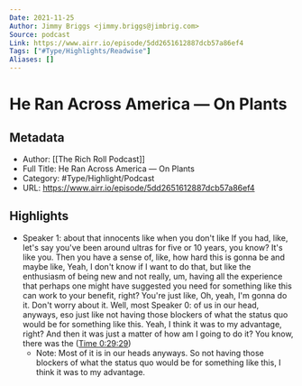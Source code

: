 ```yaml
---
Date: 2021-11-25
Author: Jimmy Briggs <jimmy.briggs@jimbrig.com>
Source: podcast
Link: https://www.airr.io/episode/5dd2651612887dcb57a86ef4
Tags: ["#Type/Highlights/Readwise"]
Aliases: []
---
```

# He Ran Across America — On Plants

## Metadata
- Author: [[The Rich Roll Podcast]]
- Full Title: He Ran Across America — On Plants
- Category: #Type/Highlight/Podcast
- URL: https://www.airr.io/episode/5dd2651612887dcb57a86ef4

## Highlights
- Speaker 1: about that innocents like when you don't like If you had, like, let's say you've been around ultras for five or 10 years, you know? It's like you. Then you have a sense of, like, how hard this is gonna be and maybe like, Yeah, I don't know if I want to do that, but like the enthusiasm of being new and not really, um, having all the experience that perhaps one might have suggested you need for something like this can work to your benefit, right? You're just like, Oh, yeah, I'm gonna do it. Don't worry about it. Well, most 
  Speaker 0: of us in our head, anyways, eso just like not having those blockers of what the status quo would be for something like this. Yeah, I think it was to my advantage, right? And then it was just a matter of how am I going to do it? You know, there was the ([Time 0:29:29](https://www.airr.io/quote/60123f55c9f3ab6e29f39cf4))
    - Note: Most of it is in our heads anyways. So not having those blockers of what the status quo would be for something like this, I think it was to my advantage.
